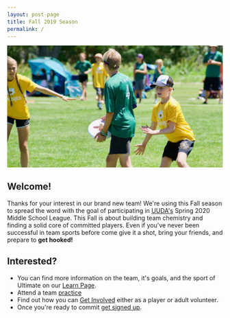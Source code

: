 ```yaml
---
layout: post-page
title: Fall 2019 Season
permalink: /
---
```


![Zone Defense](/images/mark.jpg)

## Welcome!
Thanks for your interest in our brand new team! We're using this Fall season to spread the word with the goal of participating in [UUDA's](https://utahultimate.org) Spring 2020 Middle School League. This Fall is about building team chemistry and finding a solid core of committed players. Even if you've never been successful in team sports before come give it a shot, bring your friends, and prepare to **get hooked!**

## Interested?
* You can find more information on the team, it's goals, and the sport of Ultimate on our [Learn Page](/learn).
* Attend a team [practice](/practice)
* Find out how you can [Get Involved](/get-involved) either as a player or adult volunteer.
* Once you're ready to commit [get signed up](/sign-up).